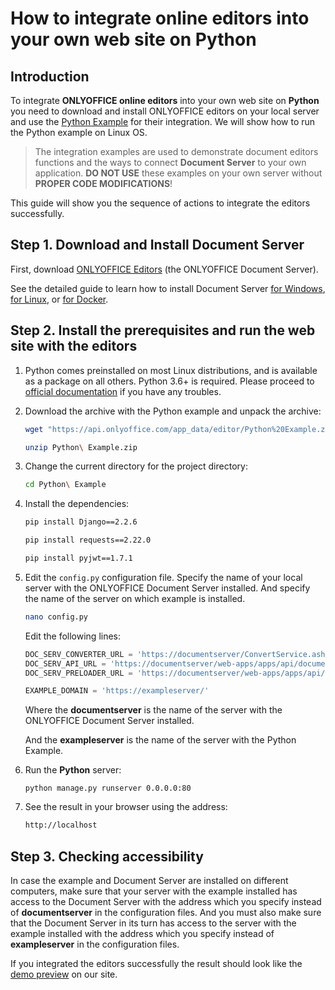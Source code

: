 # How to integrate online editors into your own web site on Python

## Introduction

To integrate **ONLYOFFICE online editors** into your own web site on **Python** you need to download and install ONLYOFFICE editors on your local server and use the [Python Example](https://api.onlyoffice.com/editors/demopreview) for their integration. We will show how to run the Python example on Linux OS.

>The integration examples are used to demonstrate document editors functions and the ways to connect **Document Server** to your own application. **DO NOT USE** these examples on your own server without **PROPER CODE MODIFICATIONS**!

This guide will show you the sequence of actions to integrate the editors successfully.

## Step 1. Download and Install Document Server

First, download [ONLYOFFICE Editors](https://api.onlyoffice.com/editors/demopreview) (the ONLYOFFICE Document Server).

See the detailed guide to learn how to install Document Server  [for Windows](https://helpcenter.onlyoffice.com/server/developer-edition/windows/index.aspx?from=api_python_example), [for Linux](https://helpcenter.onlyoffice.com/server/developer-edition/linux/index.aspx?from=api_python_example), or [for Docker](https://helpcenter.onlyoffice.com/server/developer-edition/docker/docker-installation.aspx?from=api_python_example).

## Step 2. Install the prerequisites and run the web site with the editors

1. Python comes preinstalled on most Linux distributions, and is available as a package on all others. Python 3.6+ is required. Please proceed to [official documentation](https://docs.python.org/3/using/unix.html) if you have any troubles.

2. Download the archive with the Python example and unpack the archive:

    ```bash
    wget "https://api.onlyoffice.com/app_data/editor/Python%20Example.zip"
    ```

    ```bash
    unzip Python\ Example.zip
    ```

3. Change the current directory for the project directory:

    ```bash
    cd Python\ Example
    ```

4. Install the dependencies:

    ```bash
    pip install Django==2.2.6
    ```

    ```bash
    pip install requests==2.22.0
    ```

    ```bash
    pip install pyjwt==1.7.1
    ```

5. Edit the `config.py` configuration file. Specify the name of your local server with the ONLYOFFICE Document Server installed. And specify the name of the server on which example is installed.

    ```bash
    nano config.py
    ```

    Edit the following lines:

    ```py
    DOC_SERV_CONVERTER_URL = 'https://documentserver/ConvertService.ashx'
    DOC_SERV_API_URL = 'https://documentserver/web-apps/apps/api/documents/api.js'
    DOC_SERV_PRELOADER_URL = 'https://documentserver/web-apps/apps/api/documents/cache-scripts.html'

    EXAMPLE_DOMAIN = 'https://exampleserver/'
    ```

    Where the **documentserver** is the name of the server with the ONLYOFFICE Document Server installed.

    And the **exampleserver** is the name of the server with the Python Example.

6. Run the **Python** server:

    ```property
    python manage.py runserver 0.0.0.0:80
    ```

7. See the result in your browser using the address:

    ```xml
    http://localhost
    ```

## Step 3. Checking accessibility

In case the example and Document Server are installed on different computers, make sure that your server with the example installed has access to the Document Server with the address which you specify instead of **documentserver** in the configuration files. And you must also make sure that the Document Server in its turn has access to the server with the example installed with the address which you specify instead of **exampleserver** in the configuration files.

If you integrated the editors successfully the result should look like the [demo preview](https://api.onlyoffice.com/editors/demopreview#DemoPreview) on our site.
